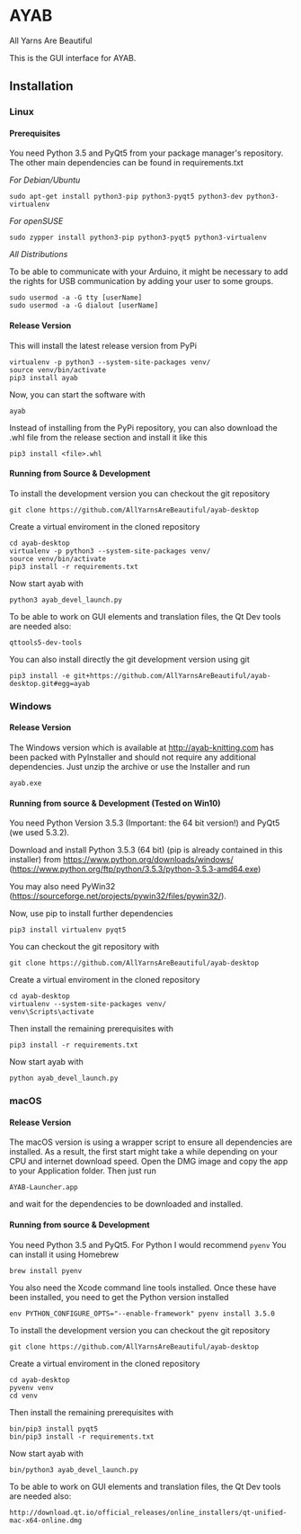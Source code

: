 # AYAB

All Yarns Are Beautiful

This is the GUI interface for AYAB.

## Installation

### Linux

#### Prerequisites

You need Python 3.5 and PyQt5 from your package manager's repository.
The other main dependencies can be found in requirements.txt

*For Debian/Ubuntu*

    sudo apt-get install python3-pip python3-pyqt5 python3-dev python3-virtualenv

*For openSUSE*

    sudo zypper install python3-pip python3-pyqt5 python3-virtualenv

*All Distributions*

To be able to communicate with your Arduino, it might be necessary to add the rights for USB communication by adding your user to some groups.

    sudo usermod -a -G tty [userName]
    sudo usermod -a -G dialout [userName]

#### Release Version

This will install the latest release version from PyPi

    virtualenv -p python3 --system-site-packages venv/
    source venv/bin/activate
    pip3 install ayab

Now, you can start the software with

    ayab

Instead of installing from the PyPi repository, you can also download the .whl file from the release section and install it like this

    pip3 install <file>.whl

#### Running from Source & Development

To install the development version you can checkout the git repository

    git clone https://github.com/AllYarnsAreBeautiful/ayab-desktop

Create a virtual enviroment in the cloned repository

    cd ayab-desktop
    virtualenv -p python3 --system-site-packages venv/
    source venv/bin/activate
    pip3 install -r requirements.txt

Now start ayab with

    python3 ayab_devel_launch.py

To be able to work on GUI elements and translation files, the Qt Dev tools are needed also:

    qttools5-dev-tools

You can also install directly the git development version using git

    pip3 install -e git+https://github.com/AllYarnsAreBeautiful/ayab-desktop.git#egg=ayab

### Windows

#### Release Version

The Windows version which is available at http://ayab-knitting.com has been packed with
PyInstaller and should not require any additional dependencies.
Just unzip the archive or use the Installer and run

    ayab.exe

#### Running from source & Development (Tested on Win10)

You need Python Version 3.5.3 (Important: the 64 bit version!) and PyQt5 (we used 5.3.2).

Download and install Python 3.5.3 (64 bit) (pip is already contained in this installer) from
    https://www.python.org/downloads/windows/ (https://www.python.org/ftp/python/3.5.3/python-3.5.3-amd64.exe)

You may also need PyWin32 (https://sourceforge.net/projects/pywin32/files/pywin32/).

Now, use pip to install further dependencies

    pip3 install virtualenv pyqt5

You can checkout the git repository with

    git clone https://github.com/AllYarnsAreBeautiful/ayab-desktop

Create a virtual enviroment in the cloned repository

    cd ayab-desktop
    virtualenv --system-site-packages venv/
    venv\Scripts\activate

Then install the remaining prerequisites with

    pip3 install -r requirements.txt

Now start ayab with

    python ayab_devel_launch.py

### macOS

#### Release Version

The macOS version is using a wrapper script to ensure all dependencies are installed.
As a result, the first start might take a while depending on your CPU and internet download speed.
Open the DMG image and copy the app to your Application folder.
Then just run

    AYAB-Launcher.app

and wait for the dependencies to be downloaded and installed.

#### Running from source & Development

You need Python 3.5 and PyQt5.
For Python I would recommend `pyenv`
You can install it using Homebrew

    brew install pyenv

You also need the Xcode command line tools installed.
Once these have been installed, you need to get the Python version installed

    env PYTHON_CONFIGURE_OPTS="--enable-framework" pyenv install 3.5.0

To install the development version you can checkout the git repository

    git clone https://github.com/AllYarnsAreBeautiful/ayab-desktop

Create a virtual enviroment in the cloned repository

    cd ayab-desktop
    pyvenv venv
    cd venv

Then install the remaining prerequisites with

    bin/pip3 install pyqt5
    bin/pip3 install -r requirements.txt

Now start ayab with

    bin/python3 ayab_devel_launch.py

To be able to work on GUI elements and translation files, the Qt Dev tools are needed also:

    http://download.qt.io/official_releases/online_installers/qt-unified-mac-x64-online.dmg
